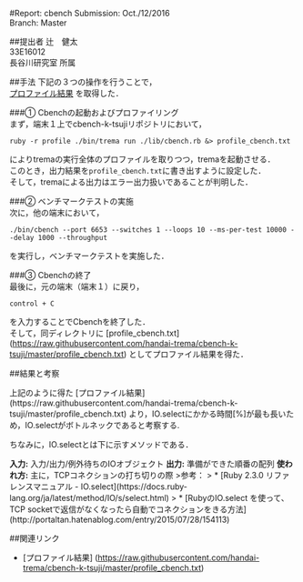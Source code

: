 #Report: cbench
Submission: Oct./12/2016  
Branch:     Master  


##提出者
辻　健太  
33E16012  
長谷川研究室 所属  



##手法
下記の３つの操作を行うことで，  
[プロファイル結果](https://raw.githubusercontent.com/handai-trema/cbench-k-tsuji/master/profile_cbench.txt)
を取得した．  

###① Cbenchの起動およびプロファイリング  
まず，端末１上でcbench-k-tsujiリポジトリにおいて，  
```
ruby -r profile ./bin/trema run ./lib/cbench.rb &> profile_cbench.txt
```  
によりtremaの実行全体のプロファイルを取りつつ，tremaを起動させる．  
このとき，出力結果を`profile_cbench.txt`に書き出すように設定した．  
そして，tremaによる出力はエラー出力扱いであることが判明した．  

###② ベンチマークテストの実施  
次に，他の端末において，  
```
./bin/cbench --port 6653 --switches 1 --loops 10 --ms-per-test 10000 --delay 1000 --throughput
```  
を実行し，ベンチマークテストを実施した．  

###③ Cbenchの終了  
最後に，元の端末（端末１）に戻り，  
```
control + C
```  
を入力することでCbenchを終了した．  
そして，同ディレクトリに
[profile_cbench.txt]
(https://raw.githubusercontent.com/handai-trema/cbench-k-tsuji/master/profile_cbench.txt)
としてプロファイル結果を得た．  


##結果と考察
<P>上記のように得た
[プロファイル結果](https://raw.githubusercontent.com/handai-trema/cbench-k-tsuji/master/profile_cbench.txt)
より，IO.selectにかかる時間[%]が最も長いため，IO.selectがボトルネックであると考察する.  </P>

<P>ちなみに，IO.selectとは下に示すメソッドである．</P>
<b>入力:</B> 入力/出力/例外待ちのIOオブジェクト  
<b>出力:</B> 準備ができた順番の配列  
<b>使われ方:</B> 主に，TCPコネクションの打ち切りの際  
>参考：  
> * [Ruby 2.3.0 リファレンスマニュアル - IO.select](https://docs.ruby-lang.org/ja/latest/method/IO/s/select.html)
> * [RubyのIO.select を使って、TCP socketで返信がなくなったら自動でコネクションをきる方法](http://portaltan.hatenablog.com/entry/2015/07/28/154113)




##関連リンク
* [プロファイル結果] (https://raw.githubusercontent.com/handai-trema/cbench-k-tsuji/master/profile_cbench.txt)
